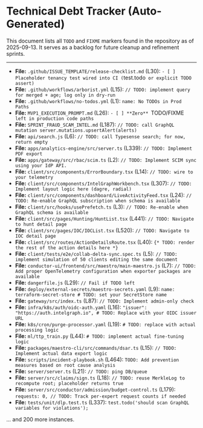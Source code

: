 # Technical Debt Tracker (Auto-Generated)

This document lists all `TODO` and `FIXME` markers found in the repository as of 2025-09-13. It serves as a backlog for future cleanup and refinement sprints.

---

- **File:** `.github/ISSUE_TEMPLATE/release-checklist.md` (L30): `- [ ] Placeholder tenancy test wired into CI (`test.todo` or explicit TODO assert)`
- **File:** `.github/workflows/arborist.yml` (L15): `// TODO: implement query for merged + age; log only in dry-run`
- **File:** `.github/workflows/no-todos.yml` (L1): `name: No TODOs in Prod Paths`
- **File:** `MVP1_EXECUTION_PROMPT.md` (L26): `- [ ] **Zero** `TODO/FIXME` left in production code paths`
- **File:** `SPRINT_FRAUD_SCAM_INTEL.md` (L187): `// TODO: call GraphQL mutation server.mutations.upsertAlert(alerts)`
- **File:** `api/search.js` (L6): `// TODO: call Typesense search; for now, return empty`
- **File:** `apps/analytics-engine/src/server.ts` (L339): `// TODO: Implement PDF export`
- **File:** `apps/gateway/src/rbac/scim.ts` (L2): `// TODO: Implement SCIM sync using your IdP API.`
- **File:** `client/src/components/ErrorBoundary.tsx` (L14): `// TODO: wire to your telemetry`
- **File:** `client/src/components/IntelGraphWorkbench.tsx` (L307): `// TODO: Implement layout logic here (dagre, radial)`
- **File:** `client/src/components/dashboard/LiveActivityFeed.tsx` (L24): `// TODO: Re-enable GraphQL subscription when schema is available`
- **File:** `client/src/hooks/usePrefetch.ts` (L3): `// TODO: Re-enable when GraphQL schema is available`
- **File:** `client/src/pages/Hunting/HuntList.tsx` (L441): `// TODO: Navigate to hunt detail page`
- **File:** `client/src/pages/IOC/IOCList.tsx` (L520): `// TODO: Navigate to IOC detail page`
- **File:** `client/src/routes/ActionDetailsRoute.tsx` (L40): `{* TODO: render the rest of the action details here *}`
- **File:** `client/tests/e2e/collab-delta-sync.spec.ts` (L5): `// TODO: implement simulation of 50 clients editing the same document`
- **File:** `conductor-ui/frontend/src/maestro/main-maestro.js` (L7): `// TODO: Add proper OpenTelemetry configuration when exporter packages are available`
- **File:** `dangerfile.js` (L29): `// Fail if TODO left`
- **File:** `deploy/external-secrets/maestro-secrets.yaml` (L9): `name: terraform-secret-store # TODO: set your SecretStore name`
- **File:** `gateway/src/index.ts` (L87): `// TODO: Implement admin-only check`
- **File:** `infra/k8s/auth/oidc-auth.yaml` (L16): `"issuer": "https://auth.intelgraph.io", # TODO: Replace with your OIDC issuer URL`
- **File:** `k8s/cron/purge-processor.yaml` (L19): `# TODO: replace with actual processing logic`
- **File:** `ml/ttp_train.py` (L44): `# TODO: implement actual fine-tuning logic`
- **File:** `packages/maestro-cli/src/commands/dsar.ts` (L15): `// TODO: Implement actual data export logic`
- **File:** `scripts/incident-playbook.sh` (L464): `TODO: Add prevention measures based on root cause analysis`
- **File:** `server/server.ts` (L21): `// TODO: ping DB/queue`
- **File:** `server/src/claims/sign.ts` (L18): `// TODO: reuse MerkleLog to recompute root; placeholder returns true`
- **File:** `server/src/conductor/admission/budget-control.ts` (L179): `requests: 0, // TODO: Track per-expert request counts if needed`
- **File:** `tests/unit/dlp.test.ts` (L337): `test.todo('should scan GraphQL variables for violations');`

... and 200 more instances.
